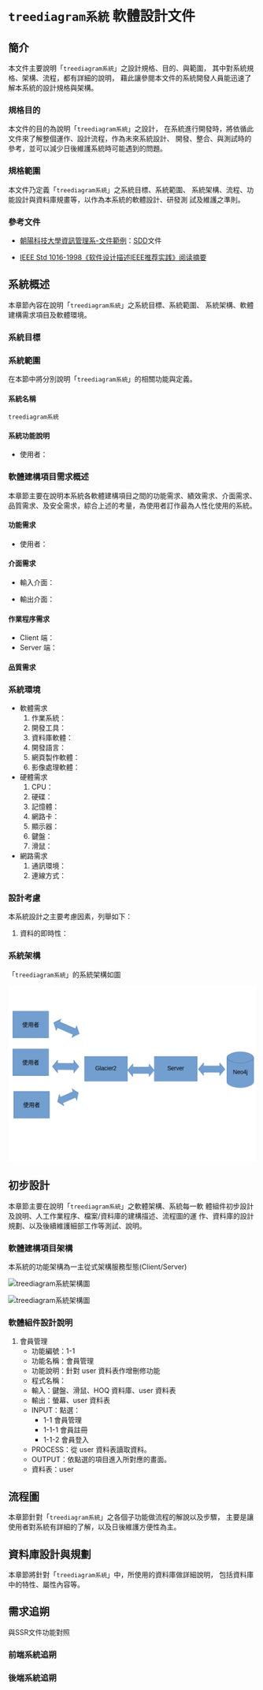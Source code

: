 # `treediagram系統`  軟體設計文件

## 簡介

本文件主要說明「`treediagram系統`」之設計規格、目的、與範圍，
其中對系統規格、架構、流程，都有詳細的說明，
藉此讓參閱本文件的系統開發人員能迅速了解本系統的設計規格與架構。

### 規格目的

本文件的目的為說明「`treediagram系統`」之設計，
在系統進行開發時，將依循此文件來了解整個運作、設計流程，作為未來系統設計、
開發、整合、與測試時的參考，並可以減少日後維護系統時可能遇到的問題。

### 規格範圍

本文件乃定義「`treediagram系統`」之系統目標、系統範圍、
系統架構、流程、功能設計與資料庫規畫等，以作為本系統的軟體設計、研發測
試及維護之準則。

### 參考文件

- [朝陽科技大學資訊管理系-文件範例](http://www.im.cyut.edu.tw/html/project/download.htm)：[SDD](http://www.im.cyut.edu.tw/html/project/sdd.pdf)文件

- [IEEE Std 1016-1998《软件设计描述IEEE推荐实践》阅读摘要](https://blog.csdn.net/skydreamer01/article/details/2943333)

## 系統概述

本章節內容在說明「`treediagram系統`」之系統目標、系統範圍、
系統架構、軟體建構需求項目及軟體環境。

### 系統目標

### 系統範圍

在本節中將分別說明「`treediagram系統`」的相關功能與定義。

#### 系統名稱

`treediagram系統`

#### 系統功能說明

- 使用者：

### 軟體建構項目需求概述

本章節主要在說明本系統各軟體建構項目之間的功能需求、績效需求、介面需求、品質需求、及安全需求，綜合上述的考量，為使用者訂作最為人性化使用的系統。

#### 功能需求

- 使用者：

#### 介面需求

- 輸入介面：

- 輸出介面：

#### 作業程序需求

- Client 端：
- Server 端：

#### 品質需求

### 系統環境

- 軟體需求
    1. 作業系統：
    1. 開發工具：
    1. 資料庫軟體：
    1. 開發語言：
    1. 網頁製作軟體：
    1. 影像處理軟體：
- 硬體需求
    1. CPU：
    1. 硬碟：
    1. 記憶體：
    1. 網路卡：
    1. 顯示器：
    1. 鍵盤：
    1. 滑鼠：
- 網路需求
    1. 通訊環境：
    1. 連線方式：

### 設計考慮

本系統設計之主要考慮因素，列舉如下：

1. 資料的即時性：

### 系統架構

「`treediagram系統`」的系統架構如圖

![「treediagram系統」的系統架構](./img/system_structure.png)

## 初步設計

本章節主要在說明「`treediagram系統`」之軟體架構、系統每一軟
體組件初步設計及說明、人工作業程序、檔案/資料庫的建構描述、流程圖的運
作、資料庫的設計規劃、以及後續維護細部工作等測試、說明。

### 軟體建構項目架構

本系統的功能架構為一主從式架構服務型態(Client/Server)

![treediagram系統架構圖]()

![treediagram系統架構圖]()

### 軟體組件設計說明

1. 會員管理
    - 功能編號：1-1
    - 功能名稱：會員管理
    - 功能說明：針對 user 資料表作增刪修功能
    - 程式名稱：
    - 輸入：鍵盤、滑鼠、HOQ 資料庫、user 資料表
    - 輸出：螢幕、user 資料表
    - INPUT：點選：
        - 1-1 會員管理
        - 1-1-1 會員註冊
        - 1-1-2 會員登入
    - PROCESS：從 user 資料表讀取資料。
    - OUTPUT：依點選的項目進入所對應的畫面。
    - 資料表：user

## 流程圖

本章節針對「`treediagram系統`」之各個子功能做流程的解說以及步驟，
主要是讓使用者對系統有詳細的了解，以及日後維護方便性為主。

## 資料庫設計與規劃

本章節將針對「`treediagram系統`」中，所使用的資料庫做詳細說明，
包括資料庫中的特性、屬性內容等。

## 需求追朔

與SSR文件功能對照

### 前端系統追朔

### 後端系統追朔